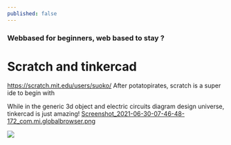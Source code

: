 ```yaml
---
published: false
---
```

### Webbased for beginners, web based to stay ?

# Scratch and tinkercad

https://scratch.mit.edu/users/suoko/
After potatopirates, scratch is a super ide to begin with

While in the generic 3d object and electric circuits diagram design universe, tinkercad is just amazing!
[Screenshot_2021-06-30-07-46-48-172_com.mi.globalbrowser.png]({{site.baseurl}}/_posts/Screenshot_2021-06-30-07-46-48-172_com.mi.globalbrowser.png)


![]({{site.baseurl}}/_posts/Screenshot_2021-06-30-07-46-48-172_com.mi.globalbrowser.png)